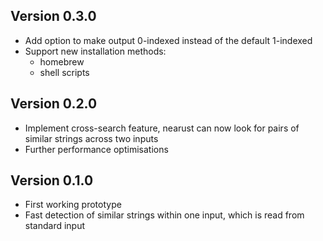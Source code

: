 ## Version 0.3.0
- Add option to make output 0-indexed instead of the default 1-indexed
- Support new installation methods:
    * homebrew
    * shell scripts

## Version 0.2.0
- Implement cross-search feature, nearust can now look for pairs of similar strings across two inputs
- Further performance optimisations

## Version 0.1.0
- First working prototype
- Fast detection of similar strings within one input, which is read from standard input
